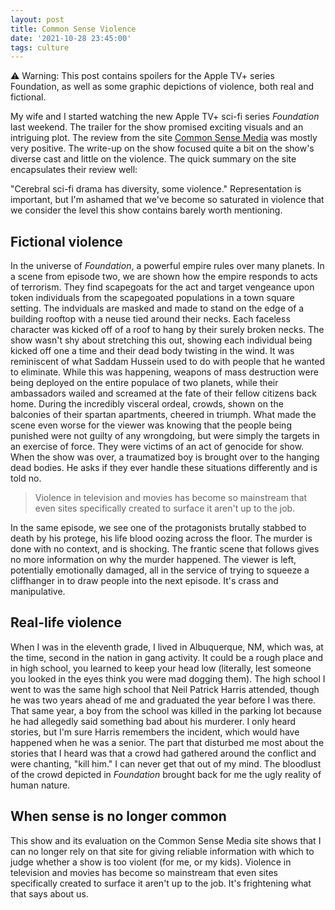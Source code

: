 ```yaml
---
layout: post
title: Common Sense Violence
date: '2021-10-28 23:45:00'
tags: culture
---
```



<aside>
⚠️ Warning: This post contains spoilers for the Apple TV+ series Foundation, as well as some graphic depictions of violence, both real and fictional.
</aside>

My wife and I started watching the new Apple TV+ sci-fi series _Foundation_ last weekend. The trailer for the show promised exciting visuals and an intriguing plot. The review from the site [Common Sense Media](https://www.commonsensemedia.org/tv-reviews/foundation) was mostly very positive. The write-up on the show focused quite a bit on the show's diverse cast and little on the violence. The quick summary on the site encapsulates their review well:

"Cerebral sci-fi drama has diversity, some violence." Representation is important, but I'm ashamed that we've become so saturated in violence that we consider the level this show contains barely worth mentioning.

## Fictional violence

In the universe of _Foundation_, a powerful empire rules over many planets. In a scene from episode two, we are shown how the empire responds to acts of terrorism. They find scapegoats for the act and target vengeance upon token individuals from the scapegoated populations in a town square setting. The indviduals are masked and made to stand on the edge of a building rooftop with a neuse tied around their necks. Each faceless character was kicked off of a roof to hang by their surely broken necks. The show wasn't shy about stretching this out, showing each individual being kicked off one a time and their dead body twisting in the wind. It was reminiscent of what Saddam Hussein used to do with people that he wanted to eliminate. While this was happening, weapons of mass destruction were being deployed on the entire populace of two planets, while their ambassadors wailed and screamed at the fate of their fellow citizens back home. During the incredibly visceral ordeal, crowds, shown on the balconies of their spartan apartments, cheered in triumph. What made the scene even worse for the viewer was knowing that the people being punished were not guilty of any wrongdoing, but were simply the targets in an exercise of force. They were victims of an act of genocide for show. When the show was over, a traumatized boy is brought over to the hanging dead bodies. He asks if they ever handle these situations differently and is told no.

> Violence in television and movies has become so mainstream that even sites specifically created to surface it aren't up to the job.

In the same episode, we see one of the protagonists brutally stabbed to death by his protege, his life blood oozing across the floor. The murder is done with no context, and is shocking. The frantic scene that follows gives no more information on why the murder happened. The viewer is left, potentially emotionally damaged, all in the service of trying to squeeze a cliffhanger in to draw people into the next episode. It's crass and manipulative.

## Real-life violence

When I was in the eleventh grade, I lived in Albuquerque, NM, which was, at the time, second in the nation in gang activity. It could be a rough place and in high school, you learned to keep your head low (literally, lest someone you looked in the eyes think you were mad dogging them). The high school I went to was the same high school that Neil Patrick Harris attended, though he was two years ahead of me and graduated the year before I was there. That same year, a boy from the school was killed in the parking lot because he had allegedly said something bad about his murderer. I only heard stories, but I'm sure Harris remembers the incident, which would have happened when he was a senior. The part that disturbed me most about the stories that I heard was that a crowd had gathered around the conflict and were chanting, "kill him." I can never get that out of my mind. The bloodlust of the crowd depicted in _Foundation_ brought back for me the ugly reality of human nature.

## When sense is no longer common

This show and its evaluation on the Common Sense Media site shows that I can no longer rely on that site for giving reliable information with which to judge whether a show is too violent (for me, or my kids). Violence in television and movies has become so mainstream that even sites specifically created to surface it aren't up to the job. It's frightening what that says about us.

